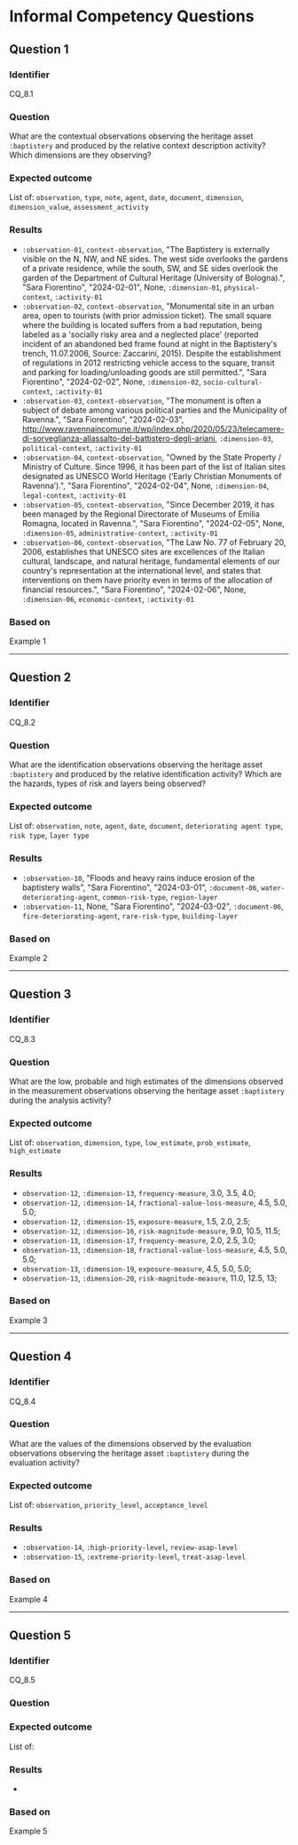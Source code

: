 # Informal Competency Questions
## Question 1

### Identifier
CQ_8.1

### Question
What are the contextual observations observing the heritage asset `:baptistery` and produced by the relative context description activity? Which dimensions are they observing?

### Expected outcome
List of: `observation`, `type`, `note`, `agent`, `date`, `document`, `dimension`, `dimension_value`, `assessment_activity`

### Results
* `:observation-01`, `context-observation`, "The Baptistery is externally visible on the N, NW, and NE sides. The west side overlooks the gardens of a private residence, while the south, SW, and SE sides overlook the garden of the Department of Cultural Heritage (University of Bologna).", "Sara Fiorentino", "2024-02-01", None, `:dimension-01`, `physical-context`, `:activity-01`
* `:observation-02`, `context-observation`, "Monumental site in an urban area, open to tourists (with prior admission ticket). The small square where the building is located suffers from a bad reputation, being labeled as a 'socially risky area and a neglected place' (reported incident of an abandoned bed frame found at night in the Baptistery's trench, 11.07.2006, Source: Zaccarini, 2015). Despite the establishment of regulations in 2012 restricting vehicle access to the square, transit and parking for loading/unloading goods are still permitted.", "Sara Fiorentino", "2024-02-02", None, `:dimension-02`, `socio-cultural-context`, `:activity-01`
* `:observation-03`, `context-observation`, "The monument is often a subject of debate among various political parties and the Municipality of Ravenna.", "Sara Fiorentino", "2024-02-03", http://www.ravennaincomune.it/wp/index.php/2020/05/23/telecamere-di-sorveglianza-allassalto-del-battistero-degli-ariani, `:dimension-03`, `political-context`, `:activity-01`
* `:observation-04`, `context-observation`, "Owned by the State Property / Ministry of Culture. Since 1996, it has been part of the list of Italian sites designated as UNESCO World Heritage (‘Early Christian Monuments of Ravenna’).", "Sara Fiorentino", "2024-02-04", None, `:dimension-04`, `legal-context`, `:activity-01`
* `:observation-05`, `context-observation`, "Since December 2019, it has been managed by the Regional Directorate of Museums of Emilia Romagna, located in Ravenna.", "Sara Fiorentino", "2024-02-05", None, `:dimension-05`, `administrative-context`, `:activity-01`
* `:observation-06`, `context-observation`, "The Law No. 77 of February 20, 2006, establishes that UNESCO sites are excellences of the Italian cultural, landscape, and natural heritage, fundamental elements of our country's representation at the international level, and states that interventions on them have priority even in terms of the allocation of financial resources.", "Sara Fiorentino", "2024-02-06", None, `:dimension-06`, `economic-context`, `:activity-01`

### Based on
Example 1

***

## Question 2

### Identifier
CQ_8.2

### Question
What are the identification observations observing the heritage asset `:baptistery` and produced by the relative identification activity? Which are the hazards, types of risk and layers being observed?

### Expected outcome
List of: `observation`, `note`, `agent`, `date`, `document`, `deteriorating agent type`, `risk type`, `layer type`

### Results
* `:observation-10`, "Floods and heavy rains induce erosion of the baptistery walls", "Sara Fiorentino", "2024-03-01", `:document-06`, `water-deteriorating-agent`, `common-risk-type`, `region-layer`
* `:observation-11`, None, "Sara Fiorentino", "2024-03-02", `:document-06`, `fire-deteriorating-agent`, `rare-risk-type`, `building-layer`

### Based on
Example 2

***

## Question 3

### Identifier
CQ_8.3

### Question
What are the low, probable and high estimates of the dimensions observed in the measurement observations observing the heritage asset `:baptistery` during the analysis activity?

### Expected outcome
List of: `observation`, `dimension`, `type`, `low_estimate`, `prob_estimate`, `high_estimate`

### Results
* `observation-12`, `:dimension-13`, `frequency-measure`, 3.0, 3.5, 4.0;
* `observation-12`, `:dimension-14`, `fractional-value-loss-measure`, 4.5, 5.0, 5.0;
* `observation-12`, `:dimension-15`, `exposure-measure`, 1.5, 2.0, 2.5;
* `observation-12`, `:dimension-16`, `risk-magnitude-measure`, 9.0, 10.5, 11.5;
* `observation-13`, `:dimension-17`, `frequency-measure`, 2.0, 2.5, 3.0;
* `observation-13`, `:dimension-18`, `fractional-value-loss-measure`, 4.5, 5.0, 5.0;
* `observation-13`, `:dimension-19`, `exposure-measure`, 4.5, 5.0, 5.0;
* `observation-13`, `:dimension-20`, `risk-magnitude-measure`, 11.0, 12.5, 13;

### Based on
Example 3

***

## Question 4

### Identifier
CQ_8.4

### Question
What are the values of the dimensions observed by the evaluation observations observing the heritage asset `:baptistery` during the evaluation activity?

### Expected outcome
List of: `observation`, `priority_level`, `acceptance_level`

### Results
* `:observation-14`, `:high-priority-level`, `review-asap-level`
* `:observation-15`, `:extreme-priority-level`, `treat-asap-level`

### Based on
Example 4

***

## Question 5

### Identifier
CQ_8.5

### Question


### Expected outcome
List of: 

### Results
* 

### Based on
Example 5